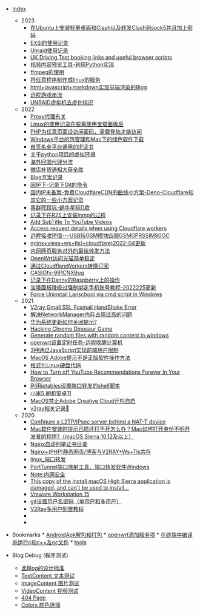 * [Index](./)
    - 2023
    	 * [在Ubuntu上安装轻量桌面和Clash以及转发Clash到sock5并且加上密码](./2023/在Ubuntu上安装轻量桌面和Clash以及转发Clash到sock5并且加上密码)
        * [EXSi的使用记录](./2023/EXSi的使用记录)
        * [Unraid使用记录](./2023/Unraid使用记录)
        * [UK Driving Test booking links and useful browser scripts](./2023/UK-Driving-Test-Booking-Links-And-Useful-Browser-Scripts)
        * [视频内容预览工具-利用Python实现](./2023/视频内容预览工具-利用Python实现)
        * [ffmpeg的使用](./2023/ffmpeg的使用)
        * [将任意程序制作成linux的服务](./2023/将任意程序制作成linux的服务)
        * [html+javascript+markdown实现前端渲染的Blog](./2023/html+javascript+markdown实现前端渲染的Blog)
        * [远程游戏串流](./2023/远程游戏串流)
        * [UNRAID虚拟机去虚化标识](./2023/UNRAID虚拟机去虚化标识)
    - 2022
        * [Proxy代理有关](./2022/Proxy代理有关)
        * [Linux的使用记录在脱离使用宝塔面板后](./2022/Linux的使用记录在脱离使用宝塔面板后)
        * [PHP为任意页面设访问密码，需要登陆才能访问](./2022/PHP为任意页面设访问密码，需要登陆才能访问)
        * [Windows平台的包管理和Mac下的绿色软件下载](./2022/Windows平台的包管理和Mac下的绿色软件下载)
        * [自签名全平台通用的IP证书](./2022/自签名全平台通用的IP证书)
        * [关于python项目的虚拟环境](./2022/关于python项目的虚拟环境)
        * [海外回国代理分流](./2022/海外回国代理分流)
        * [微店补货通知大获全胜](./2022/微店补货通知大获全胜)
        * [Blog方案记录](./2022/Blog方案记录)
        * [回炉下-记录下Git的命令](./2022/回炉下-记录下Git的命令)
        * [国内IP未备案-免费CloudflareCDN的曲线小方案-Deno-Cloudflare和其它的一些小方案记录](./2022/国内IP未备案免费CloudflareCDN的曲线小方案DenoCloudflare和其它的一些小方案记录)
        * [黑群晖踩坑-蜗牛星际D款](./2022/黑群晖踩坑-蜗牛星际D款)
        * [记录下在R2S上安装lnmp的过程](./2022/记录下在R2S上安装lnmp的过程)
        * [Add SubTitle To YouTube Videos](./2022/AddSubTitleToYouTubeVideos)
        * [Access request details when using Cloudflare workers](./2022/AccessrequestdetailswhenusingCloudflareworkers)
        * [远程接收短信---USB转GSM模块四频GSMGPRSSIM80OC](./2022/远程接收短信---USB转GSM模块四频GSMGPRSSIM80OC)
        * [nginx+vless+ws+tls(+cloudflare)2022-04更新](./2022/nginx+vless+ws+tls(+cloudflare)2022-04更新)
        * [内网网页服务对外的最佳转发方法](./2022/内网网页服务对外的最佳转发方法)
        * [OpenWrt访问光猫简单稳定](./2022/OpenWrt访问光猫简单稳定)
        * [通过CloudflareWorkers转换订阅](./2022/通过CloudflareWorkers转换订阅)
        * [CASIOfx-991CNXBug](./2022/CASIOfx-991CNXBug)
        * [记录下在Danny的Raspberry上的操作](./2022/记录下在Danny的Raspberry上的操作)
        * [宝塔面板降级过强制绑定手机账号教程-2022225更新](./2022/宝塔面板降级过强制绑定手机账号教程-2022225更新)
        * [Force Uninstall Lanschool via cmd script in Windows](./2022/ForceUninstallLanschoolviacmdscriptinWindows)
    - 2021
        * [V2ray Gmail SSL Foxmail HandShake Error](./2021/V2rayGmailSSLFoxmailHandShakeError)
        * [解决NetworkManager内存占用过高的问题](./2021/解决NetworkManager内存占用过高的问题)
        * [华为系统更新如何关闭提示?](./2021/华为系统更新如何关闭提示)
        * [Hacking Chrome Dinosaur Game](./2021/HackingChromeDinosaurGame)
        * [Generate random files with random content in windows](./2021/Generaterandomfileswithrandomcontentinwindows)
        * [openwrt设置定时任务-远程唤醒计算机](./2021/openwrt设置定时任务-远程唤醒计算机)
        * [3种通过JavaScript实现前端用户限制](./2021/3种通过JavaScript实现前端用户限制)
        * [MacOS Adobe提示不是正版软件操作方法](./2021/MacOSAdobe提示不是正版软件操作方法)
        * [格式化Linux硬盘代码](./2021/格式化Linux硬盘代码)
        * [How to Turn off YouTube Recommendations Forever In Your Browser](./2021/HowtoTurnoffYouTubeRecommendationsForeverInYourBrowser)
        * [利用iptables设置端口转发的shell脚本](./2021/利用iptables设置端口转发的shell脚本)
        * [小米5 刷机安卓11](./2021/小米5刷机安卓11)
        * [MacOS禁止Adobe Creative Cloud开机自启](./2021/MacOS禁止AdobeCreativeCloud开机自启)
        * [v2ray相关记录📝](./2021/v2ray相关记录)
    - 2020
        * [Configure a L2TP/IPsec server behind a NAT-T device](./2020/ConfigureaL2TPIPsecserverbehindaNAT-Tdevice)
        * [Mac软件安装时提示已损坏打不开怎么办？Mac如何打开身份不明开发者的程序?（macOS Sierra 10.12及以上）](./2020/Mac软件安装时提示已损坏打不开怎么办-Mac如何打开身份不明开发者的程序)
        * [Nginx自动列举证书目录](./2020/Nginx自动列举证书目录)
        * [Nginx+(PHP)静态网页/博客与V2RAY+Ws+Tls共存](./2020/NginxPHP静态网页博客与V2RAYWsTls共存)
        * [linux_端口转发](./2020/linux_端口转发)
        * [PortTunnel端口映射工具，端口转发软件Windows](./2020/PortTunnel端口映射工具-端口转发软件Windows)
        * [Note:内网安全](./2020/Note内网安全)
        * [This copy of the install macOS High Sierra application is damaged, and can't be used to install...](./2020/macOSHighSierradamagedFix)
        * [Vmware Workstation 15](./2020/VmwareWorkstation15)
        * [git设置用户名密码（单用户和多用户）](./2020/git设置用户名密码单用户和多用户)
        * [V2Ray多用户配置教程](./2020/V2Ray多用户配置教程)
        * [](./2020/)
        * [](./2020/)





* Bookmarks
	   * [AndroidApk解包和打包](./bookmarks/AndroidApk解包和打包)
      * [openwrt添加服务项](./bookmarks/openwrt添加服务项)
      * [在终端中编译并运行c和c++及oc文件](./bookmarks/在终端中编译并运行c和c++及oc文件)
      * [tools](./bookmarks/tools)

* Blog Debug (程序测试)
    * [此Blog的设计标准](./0000/Standard) 
    * [TextContent 文本测试](./0000/Text)
    * [ImageContent 图片测试](./0000/Media)
    * [VideoContent 视频测试](./0000/Video)
    * [404 Page](./0000/xxxxxx)
    * [Colors 颜色选择](./0000/Colors)
